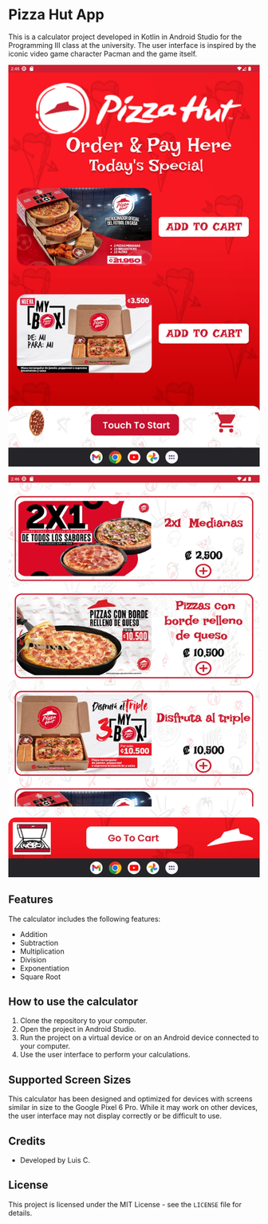 # Pizza Hut App

This is a calculator project developed in Kotlin in Android Studio for the Programming III class at the university. The user interface is inspired by the iconic video game character Pacman and the game itself.

![Pacman's Calculator Screenshot](screenshots/Screenshot_1.png)

![Pacman's Calculator Screenshot](screenshots/Screenshot_2.png)


## Features

The calculator includes the following features:

- Addition
- Subtraction
- Multiplication
- Division
- Exponentiation
- Square Root

## How to use the calculator

1. Clone the repository to your computer.
2. Open the project in Android Studio.
3. Run the project on a virtual device or on an Android device connected to your computer.
4. Use the user interface to perform your calculations.

## Supported Screen Sizes

This calculator has been designed and optimized for devices with screens similar in size to the Google Pixel 6 Pro. While it may work on other devices, the user interface may not display correctly or be difficult to use.

## Credits

- Developed by Luis C.

## License

This project is licensed under the MIT License - see the `LICENSE` file for details.
